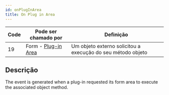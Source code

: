 ```yaml
---
id: onPlugInArea
title: On Plug in Area
---
```


| Code | Pode ser chamado por                                               | Definição                                                   |
| ---- | ------------------------------------------------------------------ | ----------------------------------------------------------- |
| 19   | Form - [Plug-in Area](FormObjects/pluginArea_overview.md#overview) | Um objeto externo solicitou a execução do seu método objeto |


## Descrição

The event is generated when a plug-in requested its form area to execute the associated object method. 